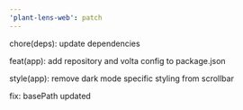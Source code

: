 ```yaml
---
'plant-lens-web': patch
---
```


chore(deps): update dependencies

feat(app): add repository and volta config to package.json

style(app): remove dark mode specific styling from scrollbar

fix: basePath updated
